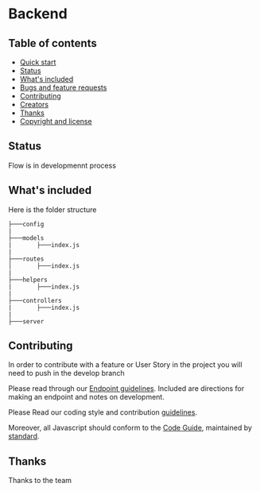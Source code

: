 
# Backend


## Table of contents

- [Quick start](#quick-start)
- [Status](#status)
- [What's included](#whats-included)
- [Bugs and feature requests](#bugs-and-feature-requests)
- [Contributing](#contributing)
- [Creators](#creators)
- [Thanks](#thanks)
- [Copyright and license](#copyright-and-license)


## Status

Flow is in developmennt process

## What's included

Here is the folder structure

```text
├───config
|
├───models
|       ├───index.js
|
├───routes
│       ├───index.js
|
├───helpers
|       ├───index.js
|
├───controllers
|       ├───index.js
|
├───server
```
## Contributing

In order to contribute with a feature or User Story in the project you will need to push in the develop branch

Please read through our [Endpoint guidelines](https://github.com/The-Odd-Ones/BackEnd/blob/develop/endpoint.md). Included are directions for making an endpoint and notes on development.

Please Read our coding style and contribution [guidelines](https://github.com/The-Odd-Ones/BackEnd/blob/develop/Guidelines.md).

Moreover, all Javascript should conform to the [Code Guide](), maintained by [standard](https://github.com/standard/standard).

## Thanks

Thanks to the team

